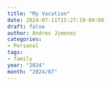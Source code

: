 ```yaml
---
title: "My Vacation"
date: 2024-07-11T15:27:19-04:00
draft: false
author: Andres Jimenez
categories:
- Personal
tags:
- family
year: "2024"
month: "2024/07"
---
```


